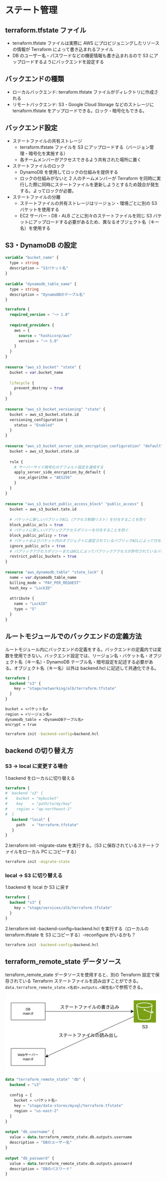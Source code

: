 # ステート管理

## terraform.tfstate ファイル

- terraform.tfstate ファイルは実際に AWS にプロビジョニングしたリソースの情報が Terraform によって書き込まれるファイル
- DB のユーザー名・パスワードなどの機密情報も書き込まれるので S3 にアップロードするようにバックエンドを設定する

## バックエンドの種類

- ローカルバックエンド: terraform.tfstate ファイルがディレクトリに作成される
- リモートバックエンド: S3・Google Cloud Storage などのストレージに terraform.tfstate をアップロードできる。ロック・暗号化もできる。

## バックエンド設定

- ステートファイルの共有ストレージ
  - terraform.tfstate ファイルを S3 にアップロードする（バージョン管理・暗号化を実施する）
  - 各チームメンバーがアクセスできるよう共有された場所に置く
- ステートファイルのロック
  - DynamoDB を使用してロックの仕組みを提供する
  - ロックの仕組みがないと 2 人のチームメンバーが Terraform を同時に実行した際に同時にステートファイルを更新しようとするため競合が発生する。よってロックが必要。
- ステートファイルの分離
  - ステートファイルの共有ストレージはリージョン・環境ごとに別の S3 バケットを使用する
  - EC2 サーバー・DB・ALB ごとに別々のステートファイルを同じ S3 バケットにアップロードする必要があるため、異なるオブジェクト名（キー名）を使用する

## S3・DynamoDB の設定

```variables.tf
variable "bucket_name" {
  type = string
  description = "S3バケット名"
}

variable "dynamodb_table_name" {
  type = string
  description = "DynamoDBのテーブル名"
}
```

```main.tf
terraform {
  required_version = "~> 1.0"

  required_providers {
    aws = {
      source = "hashicorp/aws"
      version = "~> 5.0"
    }
  }
}

resource "aws_s3_bucket" "state" {
  bucket = var.bucket_name

  lifecycle {
    prevent_destroy = true
  }
}

resource "aws_s3_bucket_versioning" "state" {
  bucket = aws_s3_bucket.state.id
  versioning_configuration {
    status = "Enabled"
  }
}

resource "aws_s3_bucket_server_side_encryption_configuration" "default" {
  bucket = aws_s3_bucket.state.id

  rule {
    # サーバーサイド暗号化のデフォルト設定を適用する
    apply_server_side_encryption_by_default {
      sse_algorithm = "AES256"
    }
  }
}

resource "aws_s3_bucket_public_access_block" "public_access" {
  bucket = aws_s3_bucket.tate.id

  # バケットに新しいパブリックACL（アクセス制御リスト）を付与することを防ぐ
  block_public_acls = true
  # バケットに新しいパブリックアクセスポリシーを付与することを防ぐ
  block_public_policy = true
  # バケットおよびバケット内のオブジェクトに設定されているパブリックACLによって付与されたアクセス権限を無視する
  ignore_public_acls = true
  # パブリックアクセスポリシーまたはACLによってパブリックアクセスが許可されているバケットに対して、そのパブリックアクセスを制限する
  restrict_public_buckets = true
}

resource "aws_dynamodb_table" "state_lock" {
  name = var.dynamodb_table_name
  billing_mode = "PAY_PER_REQUEST"
  hash_key = "LockID"

  attribute {
    name = "LockID"
    type = "S"
  }
}
```

## ルートモジュールでのバックエンドの定義方法

ルートモジュール内にバックエンドの定義をする。バックエンドの定義内では変数を使用できない。バックエンド設定では、リージョン名・バケット名・オブジェクト名（キー名）・DynamoDB テーブル名・暗号設定を記述する必要がある。オブジェクト名（キー名）以外は backend.hcl に記述して共通化できる。

```main.tf
terraform {
  backend "s3" {
    key = "stage/networking/alb/terraform.tfstate"
  }
}
```

```backend.hcl
bucket = <バケット名>
region = <リージョン名>
dynamodb_table = <DynamoDBテーブル名>
encrypt = true
```

```bash
terraform init -backend-config=backend.hcl
```

## backend の切り替え方

### S3 → local に変更する場合

1.backend をローカルに切り替える

```main.tf
terraform {
#  backend "s3" {
#    bucket = "mybucket"
#    key    = "path/to/my/key"
#    region = "ap-northeast-1"
#  }
   backend "local" {
     path   = "terraform.tfstate"
   }
}
```

2.terraform init -migrate-state を実行する。（S3 に保存されているステートファイルをローカル PC にコピーする）

```bash
terraform init -migrate-state
```

### local → S3 に切り替える

1.backend を local か S3 に戻す

```main.tf
terraform {
  backend "s3" {
    key = "stage/services/alb/terraform.tfstate"
  }
}
```

2.terraform init -backend-config=backend.hcl を実行する（ローカルの terraform.tfstate を S3 にコピーする）-reconfigure がいるかも？

```bash
terraform init -backend-config=backend.hcl
```

## terraform_remote_state データソース

terraform_remote_state データソースを使用すると、別の Terraform 設定で保存されている Terraform ステートファイルを読み出すことができる。`data.terraform_remote_state.<名前>.outputs.<属性名>`で参照できる。

![リモートステートデータソース](./image/リモートステートデータソース.png)

```main.tf
data "terraform_remote_state" "db" {
  backend = "s3"

  config = {
    bucket = <バケット名>
    key = "stage/data-stores/mysql/terraform.tfstate"
    region = "us-east-2"
  }
}

output "db_username" {
  value = data.terraform_remote_state.db.outputs.username
  description = "DBのユーザー名"
}

output "db_password" {
  value = data.terraform_remote_state.db.outputs.password
  description = "DBのパスワード"
}
```
